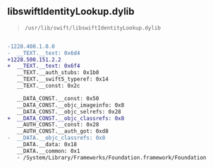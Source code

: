 ## libswiftIdentityLookup.dylib

> `/usr/lib/swift/libswiftIdentityLookup.dylib`

```diff

-1228.400.1.0.0
-  __TEXT.__text: 0x6d4
+1228.500.151.2.2
+  __TEXT.__text: 0x6f4
   __TEXT.__auth_stubs: 0x1b0
   __TEXT.__swift5_typeref: 0x14
   __TEXT.__const: 0x2c

   __DATA_CONST.__const: 0x50
   __DATA_CONST.__objc_imageinfo: 0x8
   __DATA_CONST.__objc_selrefs: 0x28
+  __DATA_CONST.__objc_classrefs: 0x8
   __AUTH_CONST.__const: 0x28
   __AUTH_CONST.__auth_got: 0xd8
-  __DATA.__objc_classrefs: 0x8
   __DATA.__data: 0x18
   __DATA.__common: 0x1
   - /System/Library/Frameworks/Foundation.framework/Foundation

```
